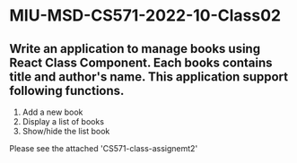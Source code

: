 # MIU-MSD-CS571-2022-10-Class02
## Write an application to manage books using React Class Component. Each books contains title and author's name. This application support following functions.
1. Add a new book
2. Display a list of books
3. Show/hide the list book

Please see the attached 'CS571-class-assignemt2'
